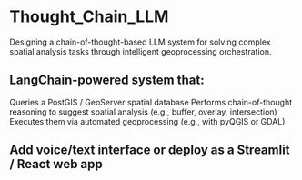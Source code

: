 # Thought_Chain_LLM

Designing a chain-of-thought-based LLM system for solving complex spatial analysis tasks through intelligent geoprocessing orchestration.

## LangChain-powered system that:
  Queries a PostGIS / GeoServer spatial database
  Performs chain-of-thought reasoning to suggest spatial analysis (e.g., buffer, overlay, intersection)
  Executes them via automated geoprocessing (e.g., with pyQGIS or GDAL)

## Add voice/text interface or deploy as a Streamlit / React web app
